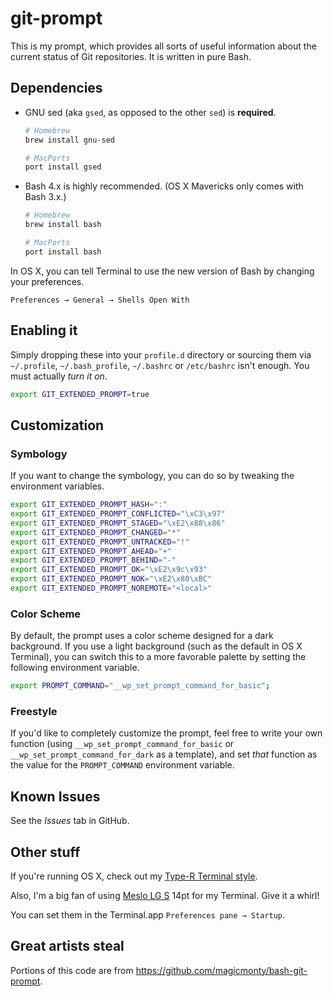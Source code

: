# git-prompt

This is my prompt, which provides all sorts of useful information about the current status of Git repositories. It is written in pure Bash.

## Dependencies

* GNU sed (aka `gsed`, as opposed to the other `sed`) is **required**.
  ```bash
  # Homebrew
  brew install gnu-sed
  
  # MacPorts
  port install gsed
  ```
* Bash 4.x is highly recommended. (OS X Mavericks only comes with Bash 3.x.)
  ```bash
  # Homebrew
  brew install bash
  
  # MacPorts
  port install bash
  ```

In OS X, you can tell Terminal to use the new version of Bash by changing your preferences.
```
Preferences → General → Shells Open With
```

## Enabling it

Simply dropping these into your `profile.d` directory or sourcing them via `~/.profile`, `~/.bash_profile`, `~/.bashrc` or `/etc/bashrc` isn't enough. You must actually _turn it on_.

```bash
export GIT_EXTENDED_PROMPT=true
```

## Customization
### Symbology
If you want to change the symbology, you can do so by tweaking the environment variables.

```bash
export GIT_EXTENDED_PROMPT_HASH=":"
export GIT_EXTENDED_PROMPT_CONFLICTED="\xC3\x97"
export GIT_EXTENDED_PROMPT_STAGED="\xE2\x88\x86"
export GIT_EXTENDED_PROMPT_CHANGED="*"
export GIT_EXTENDED_PROMPT_UNTRACKED="!"
export GIT_EXTENDED_PROMPT_AHEAD="+"
export GIT_EXTENDED_PROMPT_BEHIND="-"
export GIT_EXTENDED_PROMPT_OK="\xE2\x9c\x93"
export GIT_EXTENDED_PROMPT_NOK="\xE2\x80\xBC"
export GIT_EXTENDED_PROMPT_NOREMOTE="<local>"
```

### Color Scheme
By default, the prompt uses a color scheme designed for a dark background. If you use a light background (such as the default in OS X Terminal), you can switch this to a more favorable palette by setting the following environment variable.

```bash
export PROMPT_COMMAND="__wp_set_prompt_command_for_basic";
```

### Freestyle
If you'd like to completely customize the prompt, feel free to write your own function (using `__wp_set_prompt_command_for_basic` or `__wp_set_prompt_command_for_dark` as a template), and set _that_ function as the value for the `PROMPT_COMMAND` environment variable.

## Known Issues

See the _Issues_ tab in GitHub.

## Other stuff

If you're running OS X, check out my [Type-R Terminal style](https://github.com/skyzyx/terminal-style).

Also, I'm a big fan of using [Meslo LG S](https://github.com/andreberg/Meslo-Font) 14pt for my Terminal. Give it a whirl!

You can set them in the Terminal.app `Preferences pane → Startup`.

## Great artists steal

Portions of this code are from https://github.com/magicmonty/bash-git-prompt.
